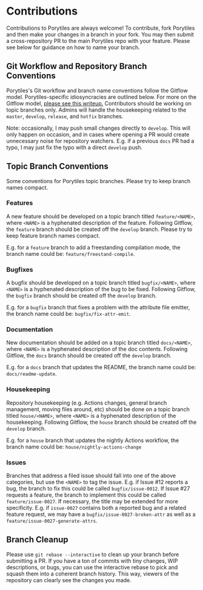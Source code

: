 # Contributions
Contributions to Porytiles are always welcome! To contribute, fork Porytiles and then make your changes in a branch in
your fork. You may then submit a cross-repository PR to the main Porytiles repo with your feature. Please see below for
guidance on how to name your branch.

## Git Workflow and Repository Branch Conventions
Porytiles's Git workflow and branch name conventions follow the Gitflow model. Porytiles-specific idiosyncracies are
outlined below. For more on the Gitflow model, [please see this writeup.](https://nvie.com/posts/a-successful-git-branching-model/)
Contributors should be working on topic branches only. Admins will handle the housekeeping related to the `master`,
`develop`, `release`, and `hotfix` branches.

Note: occasionally, I may push small changes directly to `develop`. This will only happen on occasion, and in cases
where opening a PR would create unnecessary noise for repository watchers. E.g. if a previous `docs` PR had a typo,
I may just fix the typo with a direct `develop` push.

## Topic Branch Conventions
Some conventions for Porytiles topic branches. Please try to keep branch names compact.

### Features
A new feature should be developed on a topic branch titled `feature/<NAME>`, where `<NAME>` is a hyphenated description
of the feature. Following Gitflow, the `feature` branch should be created off the `develop` branch. Please try to keep
feature branch names compact.

E.g. for a `feature` branch to add a freestanding compilation mode, the branch name could be:
`feature/freestand-compile`.

### Bugfixes
A bugfix should be developed on a topic branch titled `bugfix/<NAME>`, where `<NAME>` is a hyphenated description of
the bug to be fixed. Following Gitflow, the `bugfix` branch should be created off the `develop` branch.

E.g. for a `bugfix` branch that fixes a problem with the attribute file emitter, the branch name could be:
`bugfix/fix-attr-emit`.

### Documentation
New documentation should be added on a topic branch titled `docs/<NAME>`, where `<NAME>` is a hyphenated description of
the doc contents. Following Gitflow, the `docs` branch should be created off the `develop` branch.

E.g. for a `docs` branch that updates the README, the branch name could be:
`docs/readme-update`.

### Housekeeping
Repository housekeeping (e.g. Actions changes, general branch management, moving files around, etc) should be done on
a topic branch titled `house/<NAME>`, where `<NAME>` is a hyphenated description of the housekeeping. Following Gitflow,
the `house` branch should be created off the `develop` branch.

E.g. for a `house` branch that updates the nightly Actions workflow, the branch name could be:
`house/nightly-actions-change`

### Issues
Branches that address a filed issue should fall into one of the above categories, but use the `<NAME>` to tag the issue.
E.g. if Issue #12 reports a bug, the branch to fix this could be called `bugfix/issue-0012`. If Issue #27 requests a
feature, the branch to implement this could be called `feature/issue-0027`. If necessary, the title may be extended for
more specificity. E.g. if `issue-0027` contains both a reported bug and a related feature request, we may have a
`bugfix/issue-0027-broken-attr` as well as a `feature/issue-0027-generate-attrs`.

## Branch Cleanup
Please use `git rebase --interactive` to clean up your branch before submitting a PR. If you have a ton of commits with
tiny changes, WIP descriptions, or bugs, you can use the interactive rebase to pick and squash them into a coherent
branch history. This way, viewers of the repository can clearly see the changes you made.
